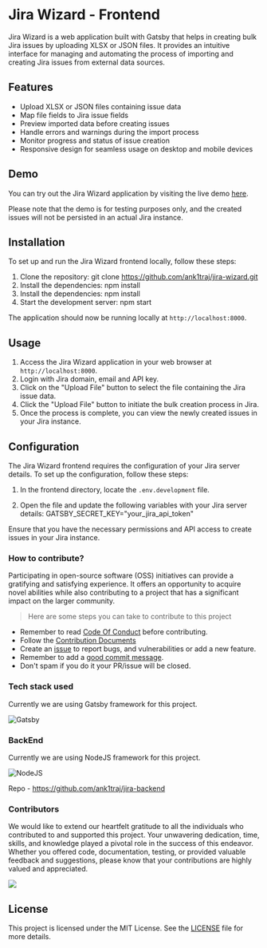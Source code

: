 # Jira Wizard - Frontend

Jira Wizard is a web application built with Gatsby that helps in creating bulk Jira issues by uploading XLSX or JSON files. It provides an intuitive interface for managing and automating the process of importing and creating Jira issues from external data sources.

## Features

- Upload XLSX or JSON files containing issue data
- Map file fields to Jira issue fields
- Preview imported data before creating issues
- Handle errors and warnings during the import process
- Monitor progress and status of issue creation
- Responsive design for seamless usage on desktop and mobile devices

## Demo

You can try out the Jira Wizard application by visiting the live demo [here](https://jira-wizard.vercel.app).

Please note that the demo is for testing purposes only, and the created issues will not be persisted in an actual Jira instance.

## Installation

To set up and run the Jira Wizard frontend locally, follow these steps:

1. Clone the repository: git clone https://github.com/ank1traj/jira-wizard.git
2. Install the dependencies: npm install
3. Install the dependencies: npm install
4. Start the development server: npm start

The application should now be running locally at `http://localhost:8000`.

## Usage

1. Access the Jira Wizard application in your web browser at `http://localhost:8000`.
2. Login with Jira domain, email and API key.
3. Click on the "Upload File" button to select the file containing the Jira issue data.
4. Click the "Upload File" button to initiate the bulk creation process in Jira.
5. Once the process is complete, you can view the newly created issues in your Jira instance.

## Configuration

The Jira Wizard frontend requires the configuration of your Jira server details. To set up the configuration, follow these steps:

1. In the frontend directory, locate the `.env.development` file.

2. Open the file and update the following variables with your Jira server details: GATSBY_SECRET_KEY="your_jira_api_token"
   
Ensure that you have the necessary permissions and API access to create issues in your Jira instance.

### How to contribute?

Participating in open-source software (OSS) initiatives can provide a gratifying and satisfying experience. It offers an opportunity to acquire novel abilities while also contributing to a project that has a significant impact on the larger community.

> Here are some steps you can take to contribute to this project

- Remember to read [Code Of Conduct](/CODE_OF_CONDUCT.md) before contributing.
- Follow the [Contribution Documents](/contributing.md)
- Create an [issue](https://github.com/ank1traj/jira-wizard/issues/new/choose) to report bugs, and vulnerabilities or add a new feature.
- Remember to add a [good commit message](https://gitopener.vercel.app/guides/general-terminology/How-to-write-professional-commits).
- Don't spam if you do it your PR/issue will be closed.

### Tech stack used

Currently we are using Gatsby framework for this project.

![Gatsby](https://img.shields.io/badge/gatsby-purple?style=for-the-badge&logo=gatsby&logoColor=white)

### BackEnd
Currently we are using NodeJS framework for this project.

![NodeJS](https://img.shields.io/badge/node.js-gren?style=for-the-badge&logo=node.js&logoColor=white&labelColor=black)

Repo - https://github.com/ank1traj/jira-backend

### Contributors

We would like to extend our heartfelt gratitude to all the individuals who contributed to and supported this project. Your unwavering dedication, time, skills, and knowledge played a pivotal role in the success of this endeavor. Whether you offered code, documentation, testing, or provided valuable feedback and suggestions, please know that your contributions are highly valued and appreciated.

<a href="https://github.com/ank1traj/jira-wizard/graphs/contributors">
  <img src="https://contrib.rocks/image?repo=ank1traj/jira-wizard" />
</a>

## License

This project is licensed under the MIT License. See the [LICENSE](LICENSE) file for more details.
